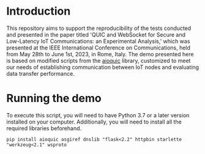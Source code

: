 # Introduction
This repository aims to support the reproducibility of the tests conducted and presented in the paper titled 'QUIC and WebSocket for Secure and Low-Latency IoT Communications: an Experimental Analysis,' which was presented at the IEEE International Conference on Communications, held from May 28th to June 1st, 2023, in Rome, Italy.
The demo presented here is based on modified scripts from the [aioquic](https://github.com/aiortc/aioquic) library, customized to meet our needs of establishing communication between IoT nodes and evaluating data transfer performance.

# Running the demo
To execute this script, you will need to have Python 3.7 or a later version installed on your computer. Additionally, you will need to install all the required libraries beforehand.

```console
pip install aioquic asgiref dnslib "flask<2.2" httpbin starlette "werkzeug<2.1" wsproto
```
